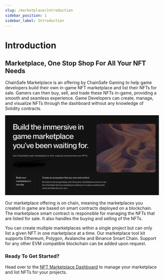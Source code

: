```yaml
---
slug: /marketplace/introduction
sidebar_position: 1
sidebar_label: Introduction
---
```

# Introduction

## Marketplace, One Stop Shop For All Your NFT Needs

ChainSafe Marketplace is an offering by ChainSafe Gaming to help game developers build their own in-game NFT marketplace and list their NFTs for sale. 
Gamers can then buy, sell, and trade these NFTs in-game, providing a smooth and seamless experience. 
Game Developers can create, manage, and visualize NFTs through the dashboard without any knowledge of Solidity contracts.


![](./assets/introduction.png)

Our marketplace offering is on chain, meaning the marketplaces you created in game are based on smart contracts deployed on a blockchain.
The marketplace smart contract is responsible for managing the NFTs that are listed for sale. It also handles the buying and selling of the NFTs.

You can create multiple marketplaces within a single project but can only list a given NFT
in one marketplace at a time. Our marketplace tool kit supports Ethereum, Polygon, Avalanche and Binance Smart Chain. Support for any other EVM compatible blockchain can be added upon request. 


### Ready To Get Started?

Head over to the [NFT Marketplace Dashboard](https://dashboard.gaming.chainsafe.io/marketplaces/entry) to manage your marketplace and list NFTs for your projects.
